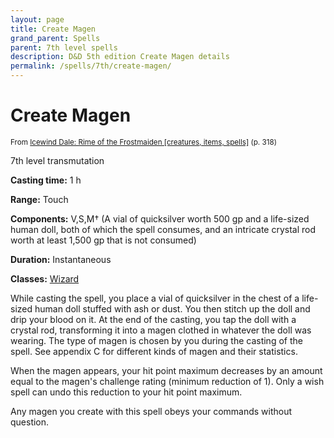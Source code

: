 ```yaml
---
layout: page
title: Create Magen
grand_parent: Spells
parent: 7th level spells 
description: D&D 5th edition Create Magen details
permalink: /spells/7th/create-magen/
---
```


# Create Magen

<small>From <a target="_blank" href="https://dnd.wizards.com/products/tabletop-games/rpg-products/icewind-dale-rime-frostmaiden">Icewind Dale: Rime of the Frostmaiden [creatures, items, spells]</a> (p. 318)</small>


7th level transmutation

**Casting time:** 1 h

**Range:** Touch

**Components:** V,S,M† (A vial of quicksilver worth 500 gp and a life-sized human doll, both of which the spell consumes, and an intricate crystal rod worth at least 1,500 gp that is not consumed)

**Duration:** Instantaneous

**Classes:** [Wizard](/classes/wizard/)

While casting the spell, you place a vial of quicksilver in the chest of a life-sized human doll stuffed with ash or dust. You then stitch up the doll and drip your blood on it. At the end of the casting, you tap the doll with a crystal rod, transforming it into a magen clothed in whatever the doll was wearing. The type of magen is chosen by you during the casting of the spell. See appendix C for different kinds of magen and their statistics.

   When the magen appears, your hit point maximum decreases by an amount equal to the magen's challenge rating (minimum reduction of 1). Only a wish spell can undo this reduction to your hit point maximum.

   Any magen you create with this spell obeys your commands without question.